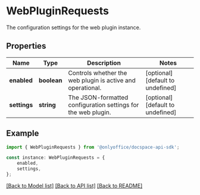 # WebPluginRequests

The configuration settings for the web plugin instance.

## Properties

Name | Type | Description | Notes
------------ | ------------- | ------------- | -------------
**enabled** | **boolean** | Controls whether the web plugin is active and operational. | [optional] [default to undefined]
**settings** | **string** | The JSON-formatted configuration settings for the web plugin. | [optional] [default to undefined]

## Example

```typescript
import { WebPluginRequests } from '@onlyoffice/docspace-api-sdk';

const instance: WebPluginRequests = {
    enabled,
    settings,
};
```

[[Back to Model list]](../README.md#documentation-for-models) [[Back to API list]](../README.md#documentation-for-api-endpoints) [[Back to README]](../README.md)
